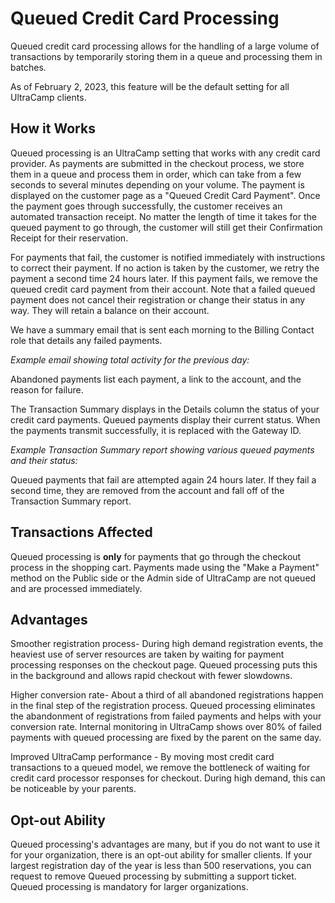 # Queued Credit Card Processing
Queued credit card processing allows for the handling of a large volume of transactions by temporarily storing them in a queue and processing them in batches. 


As of February 2, 2023, this feature will be the default setting for all UltraCamp clients.


## How it Works


Queued processing is an UltraCamp setting that works with any credit card provider. As payments are submitted in the checkout process, we store them in a queue and process them in order, which can take from a few seconds to several minutes depending on your volume. The payment is displayed on the customer page as a "Queued Credit Card Payment". Once the payment goes through successfully, the customer receives an automated transaction receipt. No matter the length of time it takes for the queued payment to go through, the customer will still get their Confirmation Receipt for their reservation.


For payments that fail, the customer is notified immediately with instructions to correct their payment. If no action is taken by the customer, we retry the payment a second time 24 hours later. If this payment fails, we remove the queued credit card payment from their account. Note that a failed queued payment does not cancel their registration or change their status in any way. They will retain a balance on their account.


We have a summary email that is sent each morning to the Billing Contact role that details any failed payments.


*Example email showing total activity for the previous day:*





Abandoned payments list each payment, a link to the account, and the reason for failure.


The Transaction Summary displays in the Details column the status of your credit card payments. Queued payments display their current status. When the payments transmit successfully, it is replaced with the Gateway ID.


*Example Transaction Summary report showing various queued payments and their status:*





Queued payments that fail are attempted again 24 hours later. If they fail a second time, they are removed from the account and fall off of the Transaction Summary report.


## Transactions Affected


Queued processing is **only** for payments that go through the checkout process in the shopping cart. Payments made using the "Make a Payment" method on the Public side or the Admin side of UltraCamp are not queued and are processed immediately.


## Advantages


Smoother registration process- During high demand registration events, the heaviest use of server resources are taken by waiting for payment processing responses on the checkout page. Queued processing puts this in the background and allows rapid checkout with fewer slowdowns.


Higher conversion rate- About a third of all abandoned registrations happen in the final step of the registration process. Queued processing eliminates the abandonment of registrations from failed payments and helps with your conversion rate. Internal monitoring in UltraCamp shows over 80% of failed payments with queued processing are fixed by the parent on the same day.


Improved UltraCamp performance - By moving most credit card transactions to a queued model, we remove the bottleneck of waiting for credit card processor responses for checkout. During high demand, this can be noticeable by your parents.


## Opt-out Ability


Queued processing's advantages are many, but if you do not want to use it for your organization, there is an opt-out ability for smaller clients. If your largest registration day of the year is less than 500 reservations, you can request to remove Queued processing by submitting a support ticket. Queued processing is mandatory for larger organizations.


 

